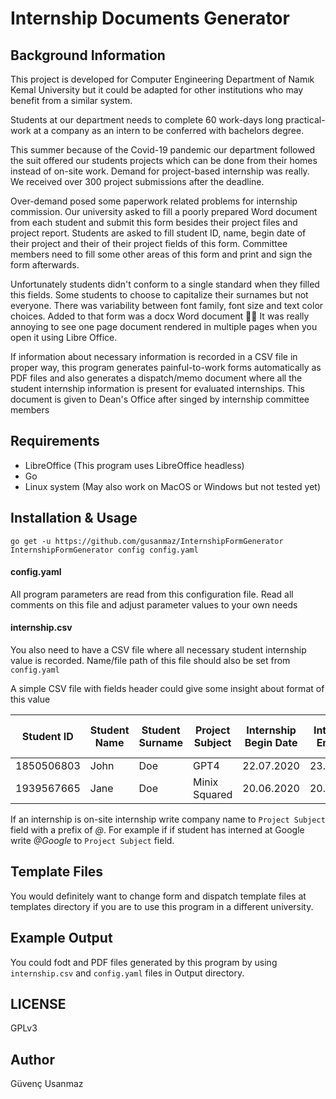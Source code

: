 # Internship Documents Generator

## Background Information 

This project is developed for Computer Engineering Department of
Namık Kemal University but it could be adapted for other institutions
who may benefit from a similar system.

Students at our department needs to complete 60 work-days long practical-work
at a company as an intern to be conferred with bachelors degree.
  
This summer because of the Covid-19 pandemic our department followed the suit offered our students
projects which can be done from their homes instead of on-site work. Demand for project-based
internship was really. We received over 300 project submissions after the deadline. 

Over-demand posed some paperwork related problems for internship commission.
Our university asked to fill a poorly prepared Word document from each student
and submit this form besides their project files and project report. Students are asked to fill
student ID, name, begin date of their project and their of their project
fields of this form. Committee members need to fill some other areas of this form and 
print and sign the form afterwards.

Unfortunately students didn't conform to a single standard when they filled this fields.
Some students to choose to capitalize their surnames but not everyone.
There was variability between font family, font size and text color choices.
Added to that form was a docx Word document :man_facepalming: It was really annoying to see
one page document rendered in multiple pages when you open it using Libre Office.

If information about necessary information is recorded in a CSV file in proper way,
this program generates painful-to-work forms automatically as PDF files and 
also generates a dispatch/memo document where all the student internship 
information is present for evaluated internships. This document is given to Dean's Office
after singed by internship committee members

## Requirements 

* LibreOffice (This program uses LibreOffice headless)
* Go
* Linux system (May also work on MacOS or Windows but not tested yet)

## Installation & Usage

``` 
go get -u https://github.com/gusanmaz/InternshipFormGenerator
InternshipFormGenerator config config.yaml
```

#### config.yaml

All program parameters are read from this configuration file. Read all comments
on this file and adjust parameter values to your own needs

#### internship.csv

You also need to have a CSV file where all necessary student internship value is recorded.
Name/file path of this file should also be set from `config.yaml`

A simple CSV file with fields header could give some insight about format of this value

| Student ID | Student Name | Student Surname | Project Subject | Internship Begin Date | Internship End Date | Internship work-days | Confferred work-days |
|------------|--------------|-----------------|-----------------|-----------------------|---------------------|----------------------|----------------------|
| 1850506803 | John         | Doe             | GPT4            | 22.07.2020            | 23.08.2020          | 20                   | 15                   |
| 1939567665 | Jane         | Doe             | Minix Squared   | 20.06.2020            | 20.08.2020          | 60                   | 60                   |

If an internship is on-site internship write company name to `Project Subject` field with a prefix of *@*.
For example if if student has interned at Google write *@Google* to `Project Subject` field.

## Template Files

You would definitely want to change form and dispatch template files at templates directory if you are to use this program in a different university.

## Example Output

You could fodt and PDF files generated by this program by using `internship.csv` and `config.yaml` files in Output directory.

## LICENSE

GPLv3

## Author

Güvenç Usanmaz

    
 